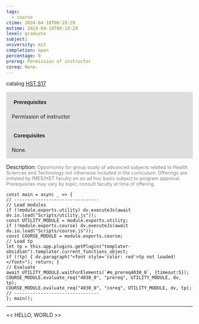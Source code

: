 ```yaml
---
tags:
  - course
ctime: 2024-04-18T00:19:29
mstime: 2024-04-18T00:19:29
level: graduate
subject: 
university: mit
completion: open
percentage: 0
prereq: Permission of instructor
coreq: None.
---
```


catalog [HST.S17](http://student.mit.edu/catalog/mHSTb.html#HST.S17)

<span style="display: block; padding: 15px; background-color: rgb(100, 100, 100, 0.2);"><font id="m_prereq4030_0" style="display: block; font-family: Arial, sans-serif; font-weight: bold; padding: 5px">Prerequisites</font><br><span id="prereq4030_0">Permission of instructor</span></span>
<span style="display: block; padding: 15px; background-color: rgb(100, 100, 100, 0.2);"><font id="m_coreq4030_0" style="display: block; font-family: Arial, sans-serif; font-weight: bold; padding: 5px">Corequisites</font><br><span id="coreq4030_0">None.</span></span>

<font style="">Description:</font>
<font style="color: grey; font-size: 0.8rem;">Opportunity for group study of advanced subjects related to Health Sciences and Technology not otherwise included in the curriculum. Offerings are initiated by IMES/HST faculty on an ad hoc basis subject to program approval. Prerequisites may vary by topic; consult faculty at time of offering.</font>

```dataviewjs
const main = async _ => {
// --------------------------------
// Load modules
if (!module.exports.utility) dv.executeJs(await dv.io.load("Scripts/utility.js"));
const UTILITY_MODULE = module.exports.utility;
if (!module.exports.course) dv.executeJs(await dv.io.load("Scripts/course.js"));
const COURSE_MODULE = module.exports.course;
// Load tp
let tp = this.app.plugins.getPlugin("templater-obsidian").templater.current_functions_object;
if (!tp) { dv.paragraph("<font style='color: red'>tp not loaded!</font>"); return; }
// Evaluate
await UTILITY_MODULE.waitForElements(`#m_prereq4030_0`, {timeout:5});
COURSE_MODULE.evaluate_req("4030_0", "prereq", UTILITY_MODULE, dv, tp);
COURSE_MODULE.evaluate_req("4030_0", "coreq", UTILITY_MODULE, dv, tp);
// --------------------------------
}; main();
```

---

<< HELLO, WORLD >>
